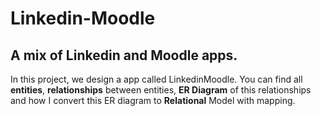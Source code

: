# Linkedin-Moodle
## A mix of Linkedin and Moodle apps.

In this project, we design a app called LinkedinMoodle. 
You can find all <b>entities</b>, <b>relationships</b> between entities, <b>ER Diagram</b> of this relationships and how I convert this ER diagram to <b>Relational</b> Model with mapping.
